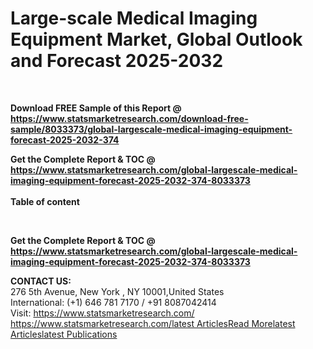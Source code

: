 <h1>Large-scale Medical Imaging Equipment Market, Global Outlook and Forecast 2025-2032</h1><br/><p><strong>Download FREE Sample of this Report @ <a href="https://www.statsmarketresearch.com/download-free-sample/8033373/global-largescale-medical-imaging-equipment-forecast-2025-2032-374">https://www.statsmarketresearch.com/download-free-sample/8033373/global-largescale-medical-imaging-equipment-forecast-2025-2032-374</a></strong></p><div><b>Get the Complete Report & TOC @ <a href="https://www.statsmarketresearch.com/global-largescale-medical-imaging-equipment-forecast-2025-2032-374-8033373">https://www.statsmarketresearch.com/global-largescale-medical-imaging-equipment-forecast-2025-2032-374-8033373</a></b></div><br><b>Table of content</b><p><br><div><b>Get the Complete Report & TOC @ <a href="https://www.statsmarketresearch.com/global-largescale-medical-imaging-equipment-forecast-2025-2032-374-8033373">https://www.statsmarketresearch.com/global-largescale-medical-imaging-equipment-forecast-2025-2032-374-8033373</a></b></div></p> <b>CONTACT US:</b><br>276 5th Avenue, New York , NY 10001,United States<br>International: (+1) 646 781 7170 / +91 8087042414<br>Visit: <a href="https://www.statsmarketresearch.com/">https://www.statsmarketresearch.com/</a><br><a href="https://gyeongbokgung.com">https://www.statsmarketresearch.com/</a><a href="https://hallyeomaritime.com">latest Articles</a><a href="https://jingwansa.com">Read More</a><a href=https://nguoiviet.jp/">latest Articles</a><a href="https://www.intelmarketresearch.com/">latest Publications</a>